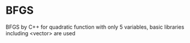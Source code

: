 # BFGS
BFGS by C++ for quadratic function with only 5 variables, basic libraries including &lt;vector> are used 
